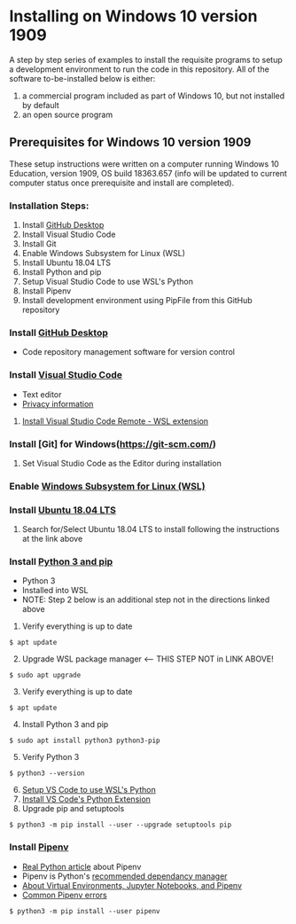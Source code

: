 # Installing on Windows 10 version 1909

A step by step series of examples to install the requisite programs to setup a development environment to run the code in this repository. All of the software to-be-installed below is either:
1. a commercial program included as part of Windows 10, but not installed by default
1. an open source program

## Prerequisites for Windows 10 version 1909
These setup instructions were written on a computer running Windows 10 Education, version 1909, OS build 18363.657 (info will be updated to current computer status once prerequisite and install are completed).

### Installation Steps:
1. Install [GitHub Desktop](https://github.com/jeremydmoore/coding4ch/blob/master/docs/install_win10.md#install-github-desktop)
1. Install Visual Studio Code
1. Install Git
1. Enable Windows Subsystem for Linux (WSL)
1. Install Ubuntu 18.04 LTS
1. Install Python and pip
1. Setup Visual Studio Code to use WSL's Python
1. Install Pipenv
1. Install development environment using PipFile from this GitHub repository


### Install [GitHub Desktop](https://desktop.github.com)
* Code repository management software for version control


### Install [Visual Studio Code](https://code.visualstudio.com/)
* Text editor
* [Privacy information](https://code.visualstudio.com/docs/supporting/faq#_how-to-disable-telemetry-reporting)
1. [Install Visual Studio Code Remote - WSL extension](https://code.visualstudio.com/remote-tutorials/wsl/getting-started)


### Install [Git] for Windows(https://git-scm.com/)
1. Set Visual Studio Code as the Editor during installation


### Enable [Windows Subsystem for Linux (WSL)](https://code.visualstudio.com/remote-tutorials/wsl/enable-wsl)


### Install [Ubuntu 18.04 LTS](https://code.visualstudio.com/remote-tutorials/wsl/install-linux)
1. Search for/Select Ubuntu 18.04 LTS to install following the instructions at the link above


### Install [Python 3 and pip](https://code.visualstudio.com/remote-tutorials/wsl/install-python)
* Python 3
* Installed into WSL
* NOTE: Step 2 below is an additional step not in the directions linked above
1. Verify everything is up to date
```
$ apt update
```
2. Upgrade WSL package manager <-- THIS STEP NOT in LINK ABOVE!
```
$ sudo apt upgrade
```
3. Verify everything is up to date
```
$ apt update
```
4. Install Python 3 and pip
```
$ sudo apt install python3 python3-pip
```
5. Verify Python 3
```
$ python3 --version
```
6. [Setup VS Code to use WSL's Python](https://code.visualstudio.com/remote-tutorials/wsl/run-in-wsl)
7. [Install VS Code's Python Extension](https://code.visualstudio.com/remote-tutorials/wsl/edit-and-debug)
8. Upgrade pip and setuptools
```
$ python3 -m pip install --user --upgrade setuptools pip
```

### Install [Pipenv](https://pipenv.kennethreitz.org/en/latest/)
* [Real Python article](https://realpython.com/pipenv-guide/) about Pipenv
* Pipenv is Python's [recommended dependancy manager](https://packaging.python.org/tutorials/managing-dependencies/#managing-dependencies)
* [About Virtual Environments, Jupyter Notebooks, and Pipenv](https://towardsdatascience.com/virtual-environments-for-data-science-running-python-and-jupyter-with-pipenv-c6cb6c44a405#f91f-d040f09f69cf)
* [Common Pipenv errors](https://towardsdatascience.com/common-pipenv-errors-3a6f8ce81562)
```
$ python3 -m pip install --user pipenv
```
